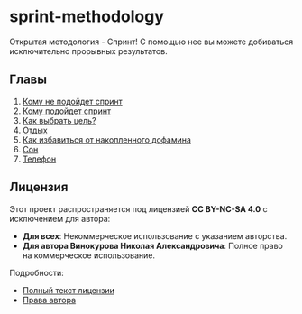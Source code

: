 # sprint-methodology
Открытая методология - Спринт! С помощью нее вы можете добиваться исключительно прорывных результатов.

## Главы


1. [Кому не подойдет спринт](./Главы/Кому%20НЕ%20подойдет%20спринт.md)
2. [Кому подойдет спринт](./Главы/Кому%20подойдет%20спринт.md)
3. [Как выбрать цель?](./Главы/Как%20выбрать%20цель.md)
4. [Отдых](./Главы/Отдых.md)
5. [Как избавиться от накопленного дофамина](./Главы/Как%20избавиться%20от%20накопленного%20дофамина.md)
5. [Сон](./Главы/Сон.md)
6. [Телефон](./Главы/Телефон.md)

## Лицензия

Этот проект распространяется под лицензией **CC BY-NC-SA 4.0** с исключением для автора:
- **Для всех**: Некоммерческое использование с указанием авторства.
- **Для автора Винокурова Николая Александровича**: Полное право на коммерческое использование.

Подробности:
- [Полный текст лицензии](LICENSE)
- [Права автора](AUTHOR_RIGHTS.md)
